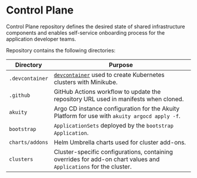 # Control Plane

Control Plane repository defines the desired state of shared infrastructure components and enables self-service onboarding process for the application developer teams.

Repository contains the following directories:

| Directory | Purpose |
|-|-|
| `.devcontainer` | [`devcontainer`](https://containers.dev/) used to create Kubernetes clusters with Minikube. |
| `.github` | GitHub Actions workflow to update the repository URL used in manifests when cloned. |
| `akuity` | Argo CD instance configuration for the Akuity Platform for use with `akuity argocd apply -f`. |
| `bootstrap` | `ApplicationSets` deployed by the `bootstrap` `Application`. |
| `charts/addons` | Helm Umbrella charts used for cluster add-ons. |
| `clusters` | Cluster-specific configurations, containing overrides for add-on chart values and `Applications` for the cluster. |